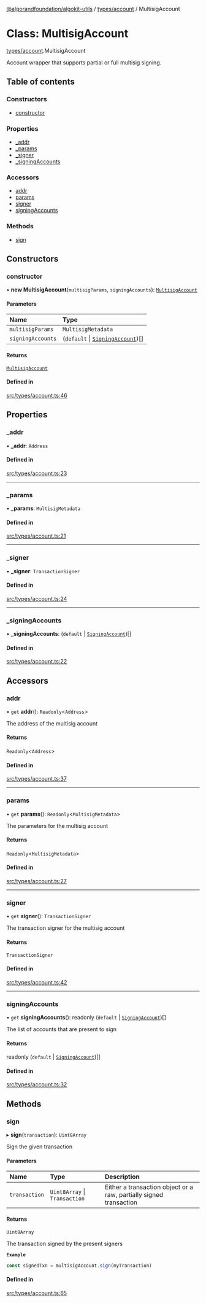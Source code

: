 [@algorandfoundation/algokit-utils](../README.md) / [types/account](../modules/types_account.md) / MultisigAccount

# Class: MultisigAccount

[types/account](../modules/types_account.md).MultisigAccount

Account wrapper that supports partial or full multisig signing.

## Table of contents

### Constructors

- [constructor](types_account.MultisigAccount.md#constructor)

### Properties

- [\_addr](types_account.MultisigAccount.md#_addr)
- [\_params](types_account.MultisigAccount.md#_params)
- [\_signer](types_account.MultisigAccount.md#_signer)
- [\_signingAccounts](types_account.MultisigAccount.md#_signingaccounts)

### Accessors

- [addr](types_account.MultisigAccount.md#addr)
- [params](types_account.MultisigAccount.md#params)
- [signer](types_account.MultisigAccount.md#signer)
- [signingAccounts](types_account.MultisigAccount.md#signingaccounts)

### Methods

- [sign](types_account.MultisigAccount.md#sign)

## Constructors

### constructor

• **new MultisigAccount**(`multisigParams`, `signingAccounts`): [`MultisigAccount`](types_account.MultisigAccount.md)

#### Parameters

| Name | Type |
| :------ | :------ |
| `multisigParams` | `MultisigMetadata` |
| `signingAccounts` | (`default` \| [`SigningAccount`](types_account.SigningAccount.md))[] |

#### Returns

[`MultisigAccount`](types_account.MultisigAccount.md)

#### Defined in

[src/types/account.ts:46](https://github.com/algorandfoundation/algokit-utils-ts/blob/main/src/types/account.ts#L46)

## Properties

### \_addr

• **\_addr**: `Address`

#### Defined in

[src/types/account.ts:23](https://github.com/algorandfoundation/algokit-utils-ts/blob/main/src/types/account.ts#L23)

___

### \_params

• **\_params**: `MultisigMetadata`

#### Defined in

[src/types/account.ts:21](https://github.com/algorandfoundation/algokit-utils-ts/blob/main/src/types/account.ts#L21)

___

### \_signer

• **\_signer**: `TransactionSigner`

#### Defined in

[src/types/account.ts:24](https://github.com/algorandfoundation/algokit-utils-ts/blob/main/src/types/account.ts#L24)

___

### \_signingAccounts

• **\_signingAccounts**: (`default` \| [`SigningAccount`](types_account.SigningAccount.md))[]

#### Defined in

[src/types/account.ts:22](https://github.com/algorandfoundation/algokit-utils-ts/blob/main/src/types/account.ts#L22)

## Accessors

### addr

• `get` **addr**(): `Readonly`\<`Address`\>

The address of the multisig account

#### Returns

`Readonly`\<`Address`\>

#### Defined in

[src/types/account.ts:37](https://github.com/algorandfoundation/algokit-utils-ts/blob/main/src/types/account.ts#L37)

___

### params

• `get` **params**(): `Readonly`\<`MultisigMetadata`\>

The parameters for the multisig account

#### Returns

`Readonly`\<`MultisigMetadata`\>

#### Defined in

[src/types/account.ts:27](https://github.com/algorandfoundation/algokit-utils-ts/blob/main/src/types/account.ts#L27)

___

### signer

• `get` **signer**(): `TransactionSigner`

The transaction signer for the multisig account

#### Returns

`TransactionSigner`

#### Defined in

[src/types/account.ts:42](https://github.com/algorandfoundation/algokit-utils-ts/blob/main/src/types/account.ts#L42)

___

### signingAccounts

• `get` **signingAccounts**(): readonly (`default` \| [`SigningAccount`](types_account.SigningAccount.md))[]

The list of accounts that are present to sign

#### Returns

readonly (`default` \| [`SigningAccount`](types_account.SigningAccount.md))[]

#### Defined in

[src/types/account.ts:32](https://github.com/algorandfoundation/algokit-utils-ts/blob/main/src/types/account.ts#L32)

## Methods

### sign

▸ **sign**(`transaction`): `Uint8Array`

Sign the given transaction

#### Parameters

| Name | Type | Description |
| :------ | :------ | :------ |
| `transaction` | `Uint8Array` \| `Transaction` | Either a transaction object or a raw, partially signed transaction |

#### Returns

`Uint8Array`

The transaction signed by the present signers

**`Example`**

```typescript
const signedTxn = multisigAccount.sign(myTransaction)
```

#### Defined in

[src/types/account.ts:65](https://github.com/algorandfoundation/algokit-utils-ts/blob/main/src/types/account.ts#L65)

